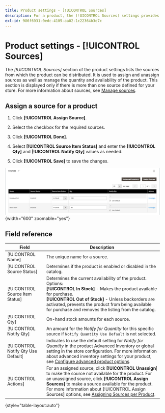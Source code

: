 ```yaml
---
title: Product settings - [!UICONTROL Sources]
description: For a product, the [!UICONTROL Sources] settings provides access to the [!DNL Inventory Management] sources from which the product can be distributed.
exl-id: 986f6031-0edc-4105-aa02-1c22364b3e7c
---
```

# Product settings - [!UICONTROL Sources]

The _[!UICONTROL Sources]_ section of the product settings lists the sources from which the product can be distributed. It is used to assign and unassign sources as well as manage the quantity and availability of the product. This section is displayed only if there is more than one source defined for your store. For more information about sources, see [Manage sources](../inventory-management/sources-manage.md).

## Assign a source for a product

1. Click **[!UICONTROL Assign Source]**.

1. Select the checkbox for the required sources.

1. Click **[!UICONTROL Done]**.

1. Select **[!UICONTROL Source Item Status]** and enter the **[!UICONTROL Qty]** and **[!UICONTROL Notify Qty]** values as needed.

1. Click **[!UICONTROL Save]** to save the changes.

![Sources View](./assets/catalog-sources-list.png){width="600" zoomable="yes"}

## Field reference

|Field|Description|
|--- |--- |
|[!UICONTROL Name]|The unique name for a source.|
|[!UICONTROL Source Status]|Determines if the product is enabled or disabled in the catalog.|
|[!UICONTROL Source Item Status]|Determines the current availability of the product. Options:<br />**[!UICONTROL In Stock]** - Makes the product available for purchase.<br />**[!UICONTROL Out of Stock]** - Unless backorders are activated, prevents the product from being available for purchase and removes the listing from the catalog.|
|[!UICONTROL Qty]|On-hand stock amounts for each source.|
|[!UICONTROL Notify Qty]|An amount for the _Notify for Quantity_ for this specific source if `Notify Quantity Use Default` is not selected.|
|[!UICONTROL Notify Qty Use Default]|Indicates to use the default setting for _Notify for Quantity_ in the product Advanced Inventory or global setting in the store configuration. For more information about advanced inventory settings for your product, see [Configure advanced product options](../inventory-management/product-options.md).|
|[!UICONTROL Actions]|For an assigned source, click **[!UICONTROL Unassign]** to make the source not available for the product. For an unassigned source, click **[!UICONTROL Assign Sources]** to make a source available for the product. For more information about [!UICONTROL Assign Sources] options, see [Assigning Sources per Product](../inventory-management/sources-assign-per-product.md).|

{style="table-layout:auto"}

